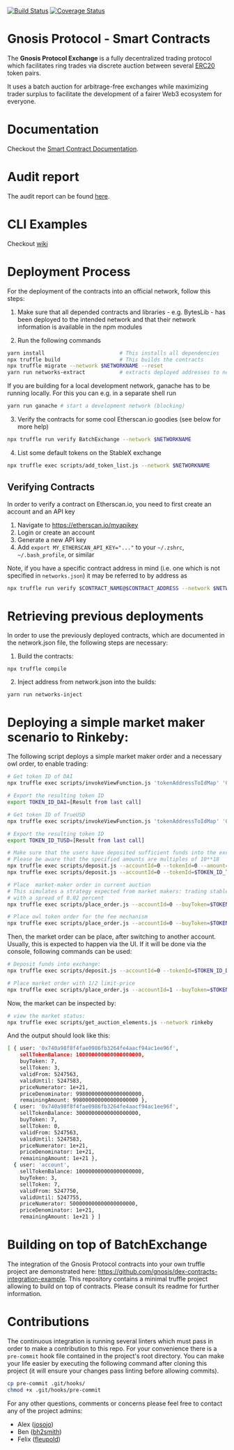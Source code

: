 [![Build Status](https://travis-ci.org/gnosis/dex-contracts.svg?branch=master)](https://travis-ci.org/gnosis/dex-contracts?branch=master)
[![Coverage Status](https://coveralls.io/repos/github/gnosis/dex-contracts/badge.svg?branch=master)](https://coveralls.io/github/gnosis/dex-contracts?branch=master)

# Gnosis Protocol - Smart Contracts

The **Gnosis Protocol Exchange** is a fully decentralized trading protocol which facilitates ring trades via discrete auction between several [ERC20](https://github.com/ethereum/EIPs/blob/master/EIPS/eip-20.md) token pairs.

It uses a batch auction for arbitrage-free exchanges while maximizing trader surplus to facilitate the development of a fairer Web3 ecosystem for everyone.

# Documentation

Checkout the [Smart Contract Documentation](https://docs.google.com/document/d/1OfT83TcmwGeAPoQcg1aAt7_CiSskGpftBZgYmk0xIag).

# Audit report

The audit report can be found [here](https://github.com/gnosis/dex-contracts/blob/master/Exchange_audit_report.pdf).

# CLI Examples

Checkout [wiki](https://github.com/gnosis/dex-contracts/wiki/Script-Usage-Examples)

# Deployment Process

For the deployment of the contracts into an official network, follow this steps:

1. Make sure that all depended contracts and libraries - e.g. BytesLib - has been deployed to the intended network and that their network information is available in the npm modules

2. Run the following commands

```sh
yarn install                        # This installs all dependencies
npx truffle build                   # This builds the contracts
npx truffle migrate --network $NETWORKNAME --reset
yarn run networks-extract           # extracts deployed addresses to networks.json
```

If you are building for a local development network, ganache has to be running locally. For this you can e.g. in a separate shell run

```sh
yarn run ganache # start a development network (blocking)
```

3. Verify the contracts for some cool Etherscan.io goodies (see below for more help)

```sh
npx truffle run verify BatchExchange --network $NETWORKNAME
```

4. List some default tokens on the StableX exchange

```sh
npx truffle exec scripts/add_token_list.js --network $NETWORKNAME
```

## Verifying Contracts

In order to verify a contract on Etherscan.io, you need to first create an account and an API key

1. Navigate to https://etherscan.io/myapikey
2. Login or create an account
3. Generate a new API key
4. Add `export MY_ETHERSCAN_API_KEY="..."` to your `~/.zshrc`, `~/.bash_profile`, or similar

Note, if you have a specific contract address in mind (i.e. one which is not specified in `networks.json`) it may be referred to by address as

```sh
npx truffle run verify $CONTRACT_NAME@$CONTRACT_ADDRESS --network $NETWORKNAME
```

# Retrieving previous deployments

In order to use the previously deployed contracts, which are documented in the network.json file, the following steps are necessary:

1. Build the contracts:

```
npx truffle compile
```

2. Inject address from network.json into the builds:

```
yarn run networks-inject
```

# Deploying a simple market maker scenario to Rinkeby:

The following script deploys a simple market maker order and a necessary owl order, to enable trading:

```sh
# Get token ID of DAI
npx truffle exec scripts/invokeViewFunction.js 'tokenAddressToIdMap' '0x5592EC0cfb4dbc12D3aB100b257153436a1f0FEa' --network rinkeby

# Export the resulting token ID
export TOKEN_ID_DAI=[Result from last call]

# Get token ID of TrueUSD
npx truffle exec scripts/invokeViewFunction.js 'tokenAddressToIdMap' '0x0000000000085d4780B73119b644AE5ecd22b376' --network rinkeby

# Export the resulting token ID
export TOKEN_ID_TUSD=[Result from last call]

# Make sure that the users have deposited sufficient funds into the exchange
# Please be aware that the specified amounts are multiples of 10**18
npx truffle exec scripts/deposit.js --accountId=0 --tokenId=0 --amount=30 --network rinkeby&& \
npx truffle exec scripts/deposit.js --accountId=0 --tokenId=$TOKEN_ID_TUSD --amount=100 --network rinkeby

# Place  market-maker order in current auction
# This simulates a strategy expected from market makers: trading stable coins against each other
# with a spread of 0.02 percent
npx truffle exec scripts/place_order.js --accountId=0 --buyToken=$TOKEN_ID_DAI --sellToken=$TOKEN_ID_TUSD --minBuy=1000 --maxSell=998 --validFor=20 --network rinkeby

# Place owl token order for the fee mechanism
npx truffle exec scripts/place_order.js --accountId=0 --buyToken=$TOKEN_ID_DAI --sellToken=0 --minBuy=1000 --maxSell=1000 --validFor=20 --network rinkeby

```

Then, the market order can be place, after switching to another account. Usually, this is expected to happen via the UI. If it will be done via the console, following commands can be used:

```sh
# Deposit funds into exchange:
npx truffle exec scripts/deposit.js --accountId=0 --tokenId=$TOKEN_ID_DAI --amount=100 --network rinkeby

# Place market order with 1/2 limit-price
npx truffle exec scripts/place_order.js --accountId=1 --buyToken=$TOKEN_ID_TUSD --sellToken=$TOKEN_ID_DAI --minBuy=500 --maxSell=1000 --validFor=5 --network rinkeby
```

Now, the market can be inspected by:

```sh
# view the market status:
npx truffle exec scripts/get_auction_elements.js --network rinkeby

```

And the output should look like this:

```sh
[ { user: '0x740a98f8f4fae0986fb3264fe4aacf94ac1ee96f',
    sellTokenBalance: 100000000000000000000,
    buyToken: 7,
    sellToken: 3,
    validFrom: 5247563,
    validUntil: 5247583,
    priceNumerator: 1e+21,
    priceDenominator: 998000000000000000000,
    remainingAmount: 998000000000000000000 },
  { user: '0x740a98f8f4fae0986fb3264fe4aacf94ac1ee96f',
    sellTokenBalance: 30000000000000000000,
    buyToken: 7,
    sellToken: 0,
    validFrom: 5247563,
    validUntil: 5247583,
    priceNumerator: 1e+21,
    priceDenominator: 1e+21,
    remainingAmount: 1e+21 },
  { user: 'account',
    sellTokenBalance: 100000000000000000000,
    buyToken: 3,
    sellToken: 7,
    validFrom: 5247750,
    validUntil: 5247755,
    priceNumerator: 500000000000000000000,
    priceDenominator: 1e+21,
    remainingAmount: 1e+21 } ]
```

# Building on top of BatchExchange

The integration of the Gnosis Protocol contracts into your own truffle project are demonstrated here:
https://github.com/gnosis/dex-contracts-integration-example. This repository contains a minimal
truffle project allowing to build on top of contracts.
Please consult its readme for further information.

# Contributions

The continuous integration is running several linters which must pass in order to make a contribution to this repo. For your convenience there is a `pre-commit` hook file contained in the project's root directory. You can make your life easier by executing the following command after cloning this project (it will ensure your changes pass linting before allowing commits).

```bash
cp pre-commit .git/hooks/
chmod +x .git/hooks/pre-commit
```

For any other questions, comments or concerns please feel free to contact any of the project admins:

- Alex ([josojo](https://github.com/josojo))
- Ben ([bh2smith](https://github.com/bh2smith))
- Felix ([fleupold](https://github.com/fleupold))
